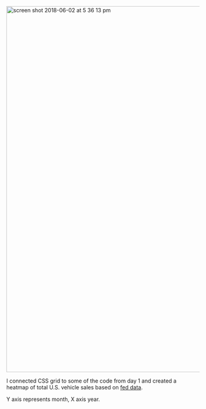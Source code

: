 [<img width="955" alt="screen shot 2018-06-02 at 5 36 13 pm" src="https://user-images.githubusercontent.com/15457713/40881066-79e40606-668b-11e8-9e8d-788f9ab42f01.png">](https://ryezzz.github.io/100_days_data_visualization/day_2/index.html
)

I connected CSS grid to some of the code from day 1 and created a heatmap of total U.S. vehicle sales based on [fed data](https://fred.stlouisfed.org/series/TOTALSA).

Y axis represents month, X axis year.



